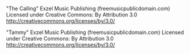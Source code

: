 "The Calling"
Exzel Music Publishing (freemusicpublicdomain.com)
Licensed under Creative Commons: By Attribution 3.0
http://creativecommons.org/licenses/by/3.0/

"Tammy"
Exzel Music Publishing (freemusicpublicdomain.com)
Licensed under Creative Commons: By Attribution 3.0
http://creativecommons.org/licenses/by/3.0/
